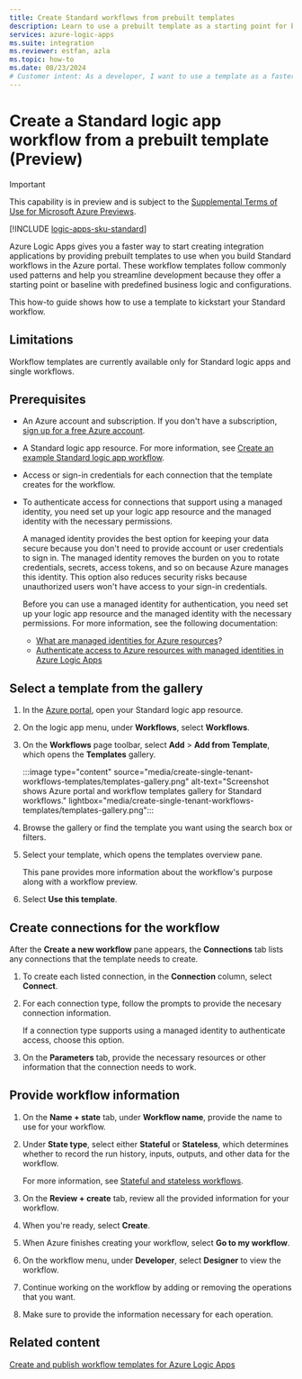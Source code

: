 ```yaml
---
title: Create Standard workflows from prebuilt templates
description: Learn to use a prebuilt template as a starting point for building a Standard logic app workflow that runs in single-tenant Azure Logic Apps.
services: azure-logic-apps
ms.suite: integration
ms.reviewer: estfan, azla
ms.topic: how-to
ms.date: 08/23/2024
# Customer intent: As a developer, I want to use a template as a faster way to build my Standard logic app workflow that runs in single-tenant Azure Logic Apps.
---
```


# Create a Standard logic app workflow from a prebuilt template (Preview)

> [!IMPORTANT]
> This capability is in preview and is subject to the 
> [Supplemental Terms of Use for Microsoft Azure Previews](https://azure.microsoft.com/support/legal/preview-supplemental-terms/).

[!INCLUDE [logic-apps-sku-standard](../../includes/logic-apps-sku-standard.md)]

Azure Logic Apps gives you a faster way to start creating integration applications by providing prebuilt templates to use when you build Standard workflows in the Azure portal. These workflow templates follow commonly used patterns and help you streamline development because they offer a starting point or baseline with predefined business logic and configurations.

This how-to guide shows how to use a template to kickstart your Standard workflow.

## Limitations

Workflow templates are currently available only for Standard logic apps and single workflows.

## Prerequisites

- An Azure account and subscription. If you don't have a subscription, [sign up for a free Azure account](https://azure.microsoft.com/free/?WT.mc_id=A261C142F).

- A Standard logic app resource. For more information, see [Create an example Standard logic app workflow](create-single-tenant-workflows-azure-portal.md).

- Access or sign-in credentials for each connection that the template creates for the workflow.

- To authenticate access for connections that support using a managed identity, you need set up your logic app resource and the managed identity with the necessary permissions.

  A managed identity provides the best option for keeping your data secure because you don't need to provide account or user credentials to sign in. The managed identity removes the burden on you to rotate credentials, secrets, access tokens, and so on because Azure manages this identity. This option also reduces security risks because unauthorized users won't have access to your sign-in credentials.

  Before you can use a managed identity for authentication, you need set up your logic app resource and the managed identity with the necessary permissions. For more information, see the following documentation:

  - [What are managed identities for Azure resources](/entra/identity/managed-identities-azure-resources/overview)?
  - [Authenticate access to Azure resources with managed identities in Azure Logic Apps](authenticate-with-managed-identity.md?tabs=standard)

## Select a template from the gallery

1. In the [Azure portal](https://portal.azure.com), open your Standard logic app resource.

1. On the logic app menu, under **Workflows**, select **Workflows**.

1. On the **Workflows** page toolbar, select **Add** > **Add from Template**, which opens the **Templates** gallery.

   :::image type="content" source="media/create-single-tenant-workflows-templates/templates-gallery.png" alt-text="Screenshot shows Azure portal and workflow templates gallery for Standard workflows." lightbox="media/create-single-tenant-workflows-templates/templates-gallery.png":::

1. Browse the gallery or find the template you want using the search box or filters.

1. Select your template, which opens the templates overview pane.

   This pane provides more information about the workflow's purpose along with a workflow preview.

1. Select **Use this template**.

## Create connections for the workflow

After the **Create a new workflow** pane appears, the **Connections** tab lists any connections that the template needs to create.

1. To create each listed connection, in the **Connection** column, select **Connect**.

1. For each connection type, follow the prompts to provide the necesary connection information.

   If a connection type supports using a managed identity to authenticate access, choose this option. 

1. On the **Parameters** tab, provide the necessary resources or other information that the connection needs to work.

## Provide workflow information

1. On the **Name + state** tab, under **Workflow name**, provide the name to use for your workflow.

1. Under **State type**, select either **Stateful** or **Stateless**, which determines whether to record the run history, inputs, outputs, and other data for the workflow.

   For more information, see [Stateful and stateless workflows](single-tenant-overview-compare.md#stateful-stateless).

1. On the **Review + create** tab, review all the provided information for your workflow.

1. When you're ready, select **Create**.

1. When Azure finishes creating your workflow, select **Go to my workflow**.

1. On the workflow menu, under **Developer**, select **Designer** to view the workflow.

1. Continue working on the workflow by adding or removing the operations that you want. 

1. Make sure to provide the information necessary for each operation.

## Related content

[Create and publish workflow templates for Azure Logic Apps](create-publish-workflow-templates)
